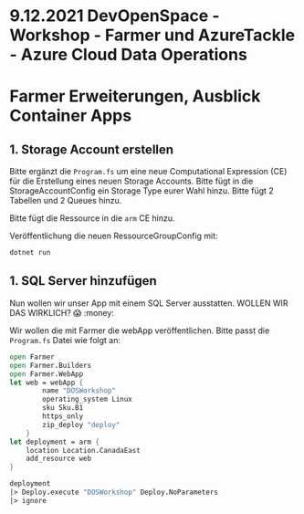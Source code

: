 # 9.12.2021 DevOpenSpace - Workshop - Farmer und AzureTackle - Azure Cloud Data Operations

# Farmer Erweiterungen, Ausblick Container Apps 

## 1. Storage Account erstellen

Bitte ergänzt die `Program.fs` um eine neue Computational Expression (CE) für die Erstellung eines neuen Storage Accounts. 
Bitte fügt in die StorageAccountConfig ein Storage Type eurer Wahl hinzu.
Bitte fügt 2 Tabellen und 2 Queues hinzu.

Bitte fügt die Ressource in die `arm` CE hinzu.

Veröffentlichung die neuen RessourceGroupConfig mit:

```bash
dotnet run
```

## 1. SQL Server hinzufügen

Nun wollen wir unser App mit einem SQL Server ausstatten. 
WOLLEN WIR DAS WIRKLICH? 
:scream: :money:

Wir wollen die mit Farmer die webApp veröffentlichen.
Bitte passt die `Program.fs` Datei wie folgt an:

```fs
open Farmer
open Farmer.Builders
open Farmer.WebApp
let web = webApp {
        name "DOSWorkshop"
        operating_system Linux
        sku Sku.B1
        https_only
        zip_deploy "deploy"
    }
let deployment = arm {
    location Location.CanadaEast
    add_resource web
}

deployment
|> Deploy.execute "DOSWorkshop" Deploy.NoParameters
|> ignore
```
